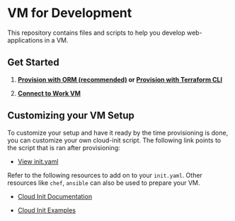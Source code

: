 # VM for Development
This repository contains files and scripts to help you develop web-applications in a VM.



## Get Started
1. __[Provision with ORM (recommended)](./documentation/orm.md) or [Provision with Terraform CLI](./documentation/terraform.md)__

2. __[Connect to Work VM](./documentation/connection.md)__


## Customizing your VM Setup
To customize your setup and have it ready by the time provisioning is done, you can customize your own cloud-init script. The following link points to the script that is ran after provisioning:
- [View init.yaml](./terraform/scripts/init.yaml)

Refer to the following resources to add on to your `init.yaml`. Other resources like `chef`, `ansible` can also be used to prepare your VM.
- [Cloud Init Documentation](https://cloudinit.readthedocs.io/en/latest/index.html)

- [Cloud Init Examples](https://cloudinit.readthedocs.io/en/latest/topics/examples.html)